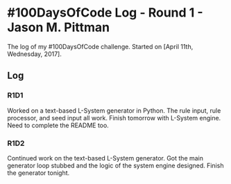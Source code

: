 # #100DaysOfCode Log - Round 1 - Jason M. Pittman

The log of my #100DaysOfCode challenge. Started on [April 11th, Wednesday, 2017].

## Log

### R1D1 
Worked on a text-based L-System generator in Python. The rule input, rule processor, and seed input all work. Finish tomorrow with L-System engine. Need to complete the README too.

### R1D2
Continued work on the text-based L-System generator. Got the main generator loop stubbed and the logic of the system engine designed. Finish the generator tonight.